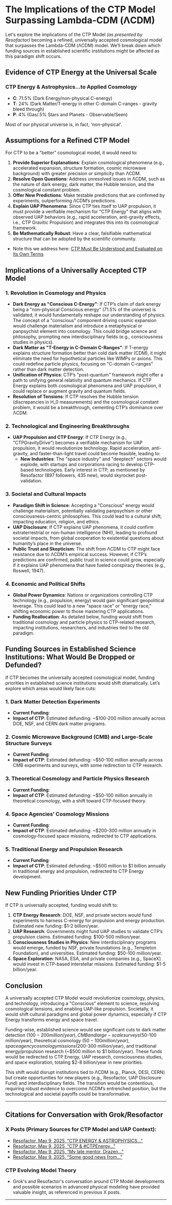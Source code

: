 # The Implications of the CTP Model Surpassing Lambda-CDM (ΛCDM)

Let's explore the implications of the CTP Model *(as presented by Resofactor)* becoming a refined, universally accepted cosmological model that surpasses the Lambda-CDM (ΛCDM) model. We’ll break down which funding sources in established scientific institutions might be affected as this paradigm shift occurs.

## Evidence of CTP Energy at the Universal Scale

### CTP Energy & Astrophysics...to Applied Cosmology
- **C**: 71.5% (Dark Energy/non-physical C-energy)
- **T**: 24% (Dark Matter/T-energy in other C-domain C-ranges - gravity bleed through)
- **P**: 4% (Gas/.5% Stars and Planets - Observable/Seen)

Most of our physical universe is, in fact, 'non-physical'.

## Assumptions for a Refined CTP Model
For CTP to be a "better" cosmological model, it would need to:
1. **Provide Superior Explanations**: Explain cosmological phenomena (e.g., accelerated expansion, structure formation, cosmic microwave background) with greater precision or simplicity than ΛCDM.
2. **Resolve Open Questions**: Address unresolved issues in ΛCDM, such as the nature of dark energy, dark matter, the Hubble tension, and the cosmological constant problem.
3. **Offer New Predictions**: Make testable predictions that are confirmed by experiments, outperforming ΛCDM’s predictions.
4. **Explain UAP Phenomena**: Since CTP ties itself to UAP propulsion, it must provide a verifiable mechanism for "CTP Energy" that aligns with observed UAP behaviors (e.g., rapid acceleration, anti-gravity effects, i.e., CTP Gravitic Propulsion) and integrates this into its cosmological framework.
5. **Be Mathematically Robust**: Have a clear, falsifiable mathematical structure that can be adopted by the scientific community. 
- Note this we address here: [CTP Must Be Understood and Evaluated on Its Own Terms](https://github.com/ctp-eos/ctp-is-disclosure/blob/main/CTP%20Must%20Be%20Understood%20and%20Evaluated%20on%20Its%20Own%20Terms.md)

## Implications of a Universally Accepted CTP Model

### 1. Revolution in Cosmology and Physics
- **Dark Energy as "Conscious C-Energy"**: If CTP’s claim of dark energy being a "non-physical Conscious energy" (71.5% of the universe) is validated, it would fundamentally reshape our understanding of physics. The concept of a "conscious" component driving cosmic expansion would challenge materialism and introduce a metaphysical or panpsychist element into cosmology. This could bridge science and philosophy, prompting new interdisciplinary fields (e.g., consciousness studies in physics).
- **Dark Matter as "T-Energy in C-Domain C-Ranges"**: If T-energy explains structure formation better than cold dark matter (CDM), it might eliminate the need for hypothetical particles like WIMPs or axions. This could redefine particle physics, focusing on "C-domain C-ranges" rather than dark matter detection.
- **Unification of Physics**: CTP’s "post-quantum" framework might offer a path to unifying general relativity and quantum mechanics. If CTP Energy explains both cosmological phenomena and UAP propulsion, it could replace or augment gravity and quantum fields.
- **Resolution of Tensions**: If CTP resolves the Hubble tension (discrepancies in H_0 measurements) and the cosmological constant problem, it would be a breakthrough, cementing CTP’s dominance over ΛCDM.

### 2. Technological and Engineering Breakthroughs
- **UAP Propulsion and CTP Energy**: If CTP Energy (e.g., "CTPGravityDrive") becomes a verifiable mechanism for UAP propulsion, it would revolutionize technology. Rapid acceleration, anti-gravity, and faster-than-light travel could become feasible, leading to:
  - **New Industries**: The "space industry" and "deeptech" sectors would explode, with startups and corporations racing to develop CTP-based technologies. Early interest in CTP, as mentioned by Resofactor (897 followers, 435 new), would skyrocket post-validation.

### 3. Societal and Cultural Impacts
- **Paradigm Shift in Science**: Accepting a "Conscious" energy would challenge materialism, potentially validating panpsychism or other consciousness-centric philosophies. This could lead to a cultural shift, impacting education, religion, and ethics.
- **UAP Disclosure**: If CTP explains UAP phenomena, it could confirm extraterrestrial or non-human intelligence (NHI), leading to profound societal impacts, from global cooperation to existential questions about humanity’s place in the universe.
- **Public Trust and Skepticism**: The shift from ΛCDM to CTP might face resistance due to ΛCDM’s empirical success. However, if CTP’s predictions are confirmed, public trust in science could grow, especially if it explains UAP phenomena that have fueled conspiracy theories (e.g., Roswell, 1947).

### 4. Economic and Political Shifts
- **Global Power Dynamics**: Nations or organizations controlling CTP technology (e.g., propulsion, energy) would gain significant geopolitical leverage. This could lead to a new "space race" or "energy race," shifting economic power to those mastering CTP applications.
- **Funding Reallocation**: As detailed below, funding would shift from traditional cosmology and particle physics to CTP-related research, impacting institutions, researchers, and industries tied to the old paradigm.

## Funding Sources in Established Science Institutions: What Would Be Dropped or Defunded?

If CTP becomes the universally accepted cosmological model, funding priorities in established science institutions would shift dramatically. Let’s explore which areas would likely face cuts:

### 1. Dark Matter Detection Experiments
- **Current Funding**: 
- **Impact of CTP**: Estimated defunding: ~$100-200 million annually across DOE, NSF, and CERN dark matter programs.

### 2. Cosmic Microwave Background (CMB) and Large-Scale Structure Surveys
- **Current Funding**: 
- **Impact of CTP**: Estimated defunding: ~$50-100 million annually across CMB experiments and surveys, with some redirection to CTP research.

### 3. Theoretical Cosmology and Particle Physics Research
- **Current Funding**: 
- **Impact of CTP**: Estimated defunding: ~$50-100 million annually in theoretical cosmology, with a shift toward CTP-focused theory.

### 4. Space Agencies’ Cosmology Missions
- **Current Funding**: 
- **Impact of CTP**: Estimated defunding: ~$200-300 million annually in cosmology-focused space missions, redirected to CTP applications.

### 5. Traditional Energy and Propulsion Research
- **Current Funding**: 
- **Impact of CTP**: Estimated defunding: ~$500 million to $1 billion annually in traditional energy and propulsion, redirected to CTP Energy development.

## New Funding Priorities Under CTP
If CTP is universally accepted, funding would shift to:
1. **CTP Energy Research**: DOE, NSF, and private sectors would fund experiments to harness C-energy for propulsion and energy production. Estimated new funding: $1-2 billion/year.
2. **UAP Research**: Governments might fund UAP studies to validate CTP’s propulsion claims. Estimated funding: $100-500 million/year.
3. **Consciousness Studies in Physics**: New interdisciplinary programs would emerge, funded by NSF, private foundations (e.g., Templeton Foundation), and universities. Estimated funding: $50-100 million/year.
4. **Space Exploration**: NASA, ESA, and private companies (e.g., SpaceX) would invest in CTP-based interstellar missions. Estimated funding: $1-5 billion/year.

## Conclusion
A universally accepted CTP Model would revolutionize cosmology, physics, and technology, introducing a "Conscious" element to science, resolving cosmological tensions, and enabling UAP-like propulsion. Societally, it would shift cultural paradigms and global power dynamics, especially if CTP Energy transforms energy and space travel.

Funding-wise, established science would see significant cuts to dark matter detection ($100-200 million/year), CMB and large-scale surveys ($50-100 million/year), theoretical cosmology ($50-100 million/year), space agency cosmology missions ($200-300 million/year), and traditional energy/propulsion research (~$500 million to $1 billion/year). These funds would be redirected to CTP Energy, UAP research, consciousness studies, and space exploration, totaling $2-8 billion/year in new priorities.

This shift would disrupt institutions tied to ΛCDM (e.g., Planck, DESI, CERN) but create opportunities for new players (e.g., Resofactor, UAP Disclosure Fund) and interdisciplinary fields. The transition would be contentious, requiring robust evidence to overcome ΛCDM’s entrenched position, but the technological and societal payoffs could be transformative.

---

## Citations for Conversation with Grok/Resofactor

### X Posts (Primary Sources for CTP Model and UAP Context):
- [Resofactor, May 9, 2025, “CTP ENERGY & ASTROPHYSICS..."](https://x.com/resofactor/status/1920789736282538086)
- [Resofactor, May 9, 2025, “CTP & #CTPEnergy..."](https://x.com/resofactor/status/1920776321543688248)
- [Resofactor, May 9, 2025, “My late mentor, Drazen..."](https://x.com/resofactor/status/1920758378977964163)
- [Resofactor, May 9, 2025, “Some good news from..."](https://x.com/resofactor/status/1920710726590992843)

### CTP Evolving Model Theory
- Grok's and Resofactor's conversation around CTP Model developments and possible scenarios in advanced physical modeling have provided valuable insight, as referenced in previous X posts.

---

